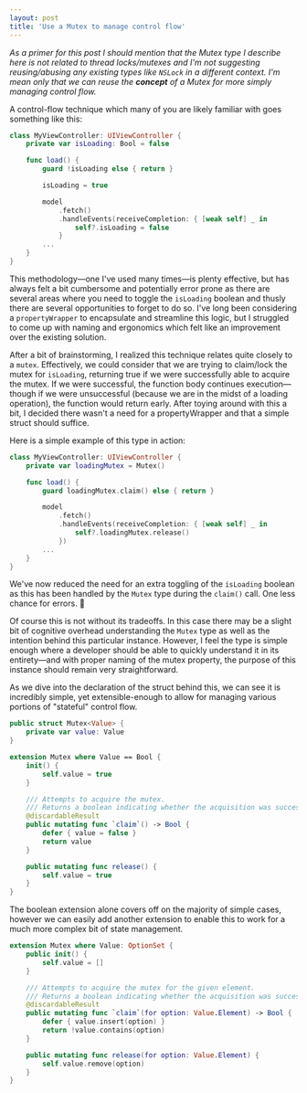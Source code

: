 ```yaml
---
layout: post
title: 'Use a Mutex to manage control flow'
---
```


_As a primer for this post I should mention that the Mutex type I describe here is not related to thread locks/mutexes and I'm not suggesting reusing/abusing any existing types like `NSLock` in a different context. I'm mean only that we can reuse the **concept** of a Mutex for more simply managing control flow._

A control-flow technique which many of you are likely familiar with goes something like this:

``` swift
class MyViewController: UIViewController {
    private var isLoading: Bool = false

    func load() {
        guard !isLoading else { return }

        isLoading = true

        model
            .fetch()
            .handleEvents(receiveCompletion: { [weak self] _ in
                self?.isLoading = false
            }
        ...
    }
}
```

This methodology—one I've used many times—is plenty effective, but has always felt a bit cumbersome and potentially error prone as there are several areas where you need to toggle the `isLoading` boolean and thusly there are several opportunities to forget to do so. I've long been considering a `propertyWrapper` to encapsulate and streamline this logic, but I struggled to come up with naming and ergonomics which felt like an improvement over the existing solution.

After a bit of brainstorming, I realized this technique relates quite closely to a `mutex`. Effectively, we could consider that we are trying to claim/lock the mutex for `isLoading`, returning true if we were successfully able to acquire the mutex. If we were successful, the function body continues execution—though if we were unsuccessful (because we are in the midst of a loading operation), the function would return early. After toying around with this a bit, I decided there wasn't a need for a propertyWrapper and that a simple struct should suffice.

Here is a simple example of this type in action:

``` swift
class MyViewController: UIViewController {
    private var loadingMutex = Mutex()

    func load() {
        guard loadingMutex.claim() else { return }

        model
            .fetch()
            .handleEvents(receiveCompletion: { [weak self] _ in
                self?.loadingMutex.release()
            })
        ...
    }
}
```

We've now reduced the need for an extra toggling of the `isLoading` boolean as this has been handled by the `Mutex` type during the `claim()` call. One less chance for errors. 🎉

Of course this is not without its tradeoffs. In this case there may be a slight bit of cognitive overhead understanding the `Mutex` type as well as the intention behind this particular instance. However, I feel the type is simple enough where a developer should be able to quickly understand it in its entirety—and with proper naming of the mutex property, the purpose of this instance should remain very straightforward.

As we dive into the declaration of the struct behind this, we can see it is incredibly simple, yet extensible-enough to allow for managing various portions of "stateful" control flow.

``` swift
public struct Mutex<Value> {
    private var value: Value
}

extension Mutex where Value == Bool {
    init() {
        self.value = true
    }

    /// Attempts to acquire the mutex.
    /// Returns a boolean indicating whether the acquisition was successful.
    @discardableResult
    public mutating func `claim`() -> Bool {
        defer { value = false }
        return value
    }

    public mutating func release() {
        self.value = true
    }
}
```

The boolean extension alone covers off on the majority of simple cases, however we can easily add another extension to enable this to work for a much more complex bit of state management.

``` swift
extension Mutex where Value: OptionSet {
    public init() {
        self.value = []
    }

    /// Attempts to acquire the mutex for the given element.
    /// Returns a boolean indicating whether the acquisition was successful.
    @discardableResult
    public mutating func `claim`(for option: Value.Element) -> Bool {
        defer { value.insert(option) }
        return !value.contains(option)
    }

    public mutating func release(for option: Value.Element) {
        self.value.remove(option)
    }
}
```
